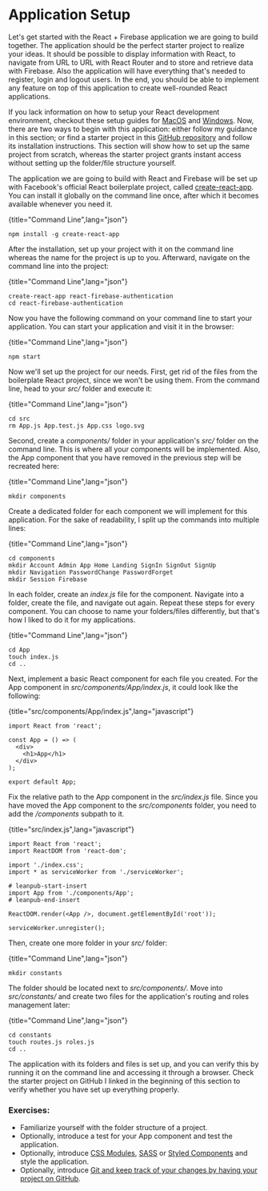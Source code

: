# Application Setup

Let's get started with the React + Firebase application we are going to build together. The application should be the perfect starter project to realize your ideas. It should be possible to display information with React, to navigate from URL to URL with React Router and to store and retrieve data with Firebase. Also the application will have everything that's needed to register, login and logout users. In the end, you should be able to implement any feature on top of this application to create well-rounded React applications.

If you lack information on how to setup your React development environment, checkout these setup guides for [MacOS](https://www.robinwieruch.de/react-js-macos-setup/) and [Windows](https://www.robinwieruch.de/react-js-windows-setup/). Now, there are two ways to begin with this application: either follow my guidance in this section; or find a starter project in this [GitHub repository](https://github.com/the-road-to-react-with-firebase/react-firebase-authentication-starter-kit) and follow its installation instructions. This section will show how to set up the same project from scratch, whereas the starter project grants instant access without setting up the folder/file structure yourself.

The application we are going to build with React and Firebase will be set up with Facebook's official React boilerplate project, called [create-react-app](https://github.com/facebookincubator/create-react-app). You can install it globally on the command line once, after which it becomes available whenever you need it.

{title="Command Line",lang="json"}
~~~~~~~~
npm install -g create-react-app
~~~~~~~~

After the installation, set up your project with it on the command line whereas the name for the project is up to you. Afterward, navigate on the command line into the project:

{title="Command Line",lang="json"}
~~~~~~~~
create-react-app react-firebase-authentication
cd react-firebase-authentication
~~~~~~~~

Now you have the following command on your command line to start your application. You can start your application and visit it in the browser:

{title="Command Line",lang="json"}
~~~~~~~~
npm start
~~~~~~~~

Now we'll set up the project for our needs. First, get rid of the files from the boilerplate React project, since we won't be using them. From the command line, head to your *src/* folder and execute it:

{title="Command Line",lang="json"}
~~~~~~~~
cd src
rm App.js App.test.js App.css logo.svg
~~~~~~~~

Second, create a *components/* folder in your application's *src/* folder on the command line. This is where all your components will be implemented. Also, the App component that you have removed in the previous step will be recreated here:

{title="Command Line",lang="json"}
~~~~~~~~
mkdir components
~~~~~~~~

Create a dedicated folder for each component we will implement for this application. For the sake of readability, I split up the commands into multiple lines:

{title="Command Line",lang="json"}
~~~~~~~~
cd components
mkdir Account Admin App Home Landing SignIn SignOut SignUp
mkdir Navigation PasswordChange PasswordForget
mkdir Session Firebase
~~~~~~~~

In each folder, create an *index.js* file for the component. Navigate into a folder, create the file, and navigate out again. Repeat these steps for every component. You can choose to name your folders/files differently, but that's how I liked to do it for my applications.

{title="Command Line",lang="json"}
~~~~~~~~
cd App
touch index.js
cd ..
~~~~~~~~

Next, implement a basic React component for each file you created. For the App component in *src/components/App/index.js*, it could look like the following:

{title="src/components/App/index.js",lang="javascript"}
~~~~~~~~
import React from 'react';

const App = () => (
  <div>
    <h1>App</h1>
  </div>
);

export default App;
~~~~~~~~

Fix the relative path to the App component in the *src/index.js* file. Since you have moved the App component to the *src/components* folder, you need to add the */components* subpath to it.

{title="src/index.js",lang="javascript"}
~~~~~~~~
import React from 'react';
import ReactDOM from 'react-dom';

import './index.css';
import * as serviceWorker from './serviceWorker';

# leanpub-start-insert
import App from './components/App';
# leanpub-end-insert

ReactDOM.render(<App />, document.getElementById('root'));

serviceWorker.unregister();
~~~~~~~~

Then, create one more folder in your *src/* folder:

{title="Command Line",lang="json"}
~~~~~~~~
mkdir constants
~~~~~~~~

The folder should be located next to *src/components/*. Move into *src/constants/*  and create two files for the application's routing and roles management later:

{title="Command Line",lang="json"}
~~~~~~~~
cd constants
touch routes.js roles.js
cd ..
~~~~~~~~

The application with its folders and files is set up, and you can verify this by running it on the command line and accessing it through a browser. Check the starter project on GitHub I linked in the beginning of this section to verify whether you have set up everything properly.

### Exercises:

* Familiarize yourself with the folder structure of a project.
* Optionally, introduce a test for your App component and test the application.
* Optionally, introduce [CSS Modules](https://www.robinwieruch.de/create-react-app-css-modules/), [SASS](https://www.robinwieruch.de/create-react-app-with-sass-support/) or [Styled Components](https://www.styled-components.com) and style the application.
* Optionally, introduce [Git and keep track of your changes by having your project on GitHub](https://www.robinwieruch.de/git-essential-commands/).
